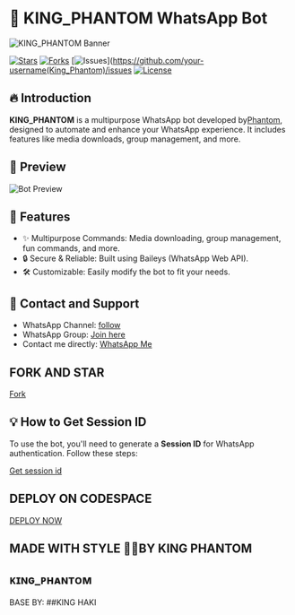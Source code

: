 # 👑 KING_PHANTOM WhatsApp Bot

![KING_PHANTOM Banner](https://files.catbox.moe/5zxe1k.jpg)

[![Stars](https://img.shields.io/github/stars/your-username/King_Phantom?style=for-the-badge)](https://github.com/your-username/King_Phantom/stargazers)
[![Forks](https://img.shields.io/github/forks/your-username/King_Phantom?style=for-the-badge)](https://github.com/your-username/King_Phantom/network/members)
[![Issues](https://img.shields.io/github/issues/your-username/King_Phantom?style=for-the-badge)](https://github.com/your-username(King_Phantom)/issues
[![License](https://img.shields.io/github/license/your-username/King_Phantom?style=for-the-badge)](LICENSE)

## 🔥 Introduction

**KING_PHANTOM** is a multipurpose WhatsApp bot developed by[Phantom](https://Phantom_kin.kg), designed to automate and enhance your WhatsApp experience. It includes features like media downloads, group management, and more.

## 📸 Preview

![Bot Preview](https://files.catbox.moe/5zxe1k.jpg)

## 🚀 Features

- ✨ Multipurpose Commands: Media downloading, group management, fun commands, and more.
- 🔒 Secure & Reliable: Built using Baileys (WhatsApp Web API).
- 🛠️ Customizable: Easily modify the bot to fit your needs.

## 💬 Contact and Support

- WhatsApp Channel: [follow]([https://whatsapp.com/channel/0029VaoLotu42DchJmXKBN3L])
- WhatsApp Group: [Join here]([https://chat.whatsapp.com/JDOdMYxJCSy1DsuPRmxenu])
- Contact me directly: [WhatsApp Me](https://wa.me//+27748255848)


## FORK AND STAR
<a href = "https://github.com/Phantom-kin/King_Phantom/fork">Fork</a>




## 💡 How to Get Session ID

To use the bot, you'll need to generate a **Session ID** for WhatsApp authentication. Follow these steps:

<a href = "https://king-phantom.onrender.com/pair">Get session id</a>

## DEPLOY ON CODESPACE 
<a href = "https://github.com/Phantom-kin/King_Phantom/codespaces/new">DEPLOY NOW</a>

## MADE WITH STYLE 🤏😎BY KING PHANTOM 

## ᴋɪɴɢ_ᴘʜᴀɴᴛᴏᴍ

BASE BY:
##KING HAKI
